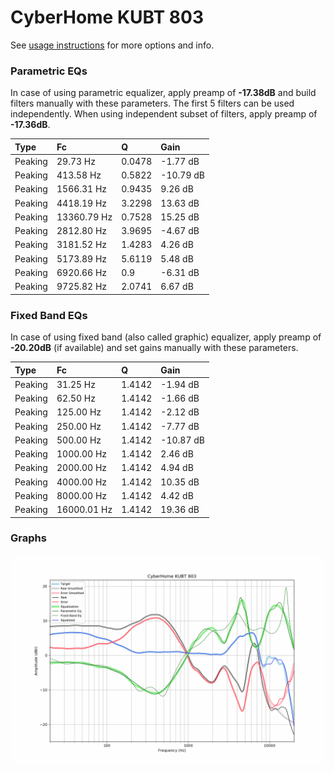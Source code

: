 # CyberHome KUBT 803
See [usage instructions](https://github.com/jaakkopasanen/AutoEq#usage) for more options and info.

### Parametric EQs
In case of using parametric equalizer, apply preamp of **-17.38dB** and build filters manually
with these parameters. The first 5 filters can be used independently.
When using independent subset of filters, apply preamp of **-17.36dB**.

| Type    | Fc          |      Q | Gain      |
|:--------|:------------|:-------|:----------|
| Peaking | 29.73 Hz    | 0.0478 | -1.77 dB  |
| Peaking | 413.58 Hz   | 0.5822 | -10.79 dB |
| Peaking | 1566.31 Hz  | 0.9435 | 9.26 dB   |
| Peaking | 4418.19 Hz  | 3.2298 | 13.63 dB  |
| Peaking | 13360.79 Hz | 0.7528 | 15.25 dB  |
| Peaking | 2812.80 Hz  | 3.9695 | -4.67 dB  |
| Peaking | 3181.52 Hz  | 1.4283 | 4.26 dB   |
| Peaking | 5173.89 Hz  | 5.6119 | 5.48 dB   |
| Peaking | 6920.66 Hz  | 0.9    | -6.31 dB  |
| Peaking | 9725.82 Hz  | 2.0741 | 6.67 dB   |

### Fixed Band EQs
In case of using fixed band (also called graphic) equalizer, apply preamp of **-20.20dB**
(if available) and set gains manually with these parameters.

| Type    | Fc          |      Q | Gain      |
|:--------|:------------|:-------|:----------|
| Peaking | 31.25 Hz    | 1.4142 | -1.94 dB  |
| Peaking | 62.50 Hz    | 1.4142 | -1.66 dB  |
| Peaking | 125.00 Hz   | 1.4142 | -2.12 dB  |
| Peaking | 250.00 Hz   | 1.4142 | -7.77 dB  |
| Peaking | 500.00 Hz   | 1.4142 | -10.87 dB |
| Peaking | 1000.00 Hz  | 1.4142 | 2.46 dB   |
| Peaking | 2000.00 Hz  | 1.4142 | 4.94 dB   |
| Peaking | 4000.00 Hz  | 1.4142 | 10.35 dB  |
| Peaking | 8000.00 Hz  | 1.4142 | 4.42 dB   |
| Peaking | 16000.01 Hz | 1.4142 | 19.36 dB  |

### Graphs
![](./CyberHome%20KUBT%20803.png)